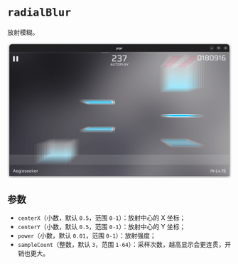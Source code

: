 # `radialBlur`

放射模糊。

![示例](image/radialBlur.png)

## 参数

- `centerX`（小数，默认 `0.5`，范围 `0-1`）：放射中心的 X 坐标；
- `centerY`（小数，默认 `0.5`，范围 `0-1`）：放射中心的 Y 坐标；
- `power`（小数，默认 `0.01`，范围 `0-1`）：放射强度；
- `sampleCount`（整数，默认 `3`，范围 `1-64`）：采样次数，越高显示会更连贯，开销也更大。

